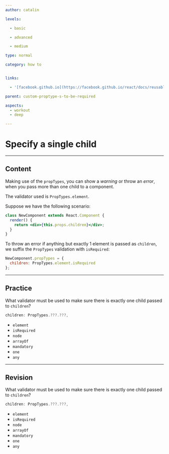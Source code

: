 ```yaml
---
author: catalin

levels:

  - basic

  - advanced

  - medium

type: normal

category: how to


links:

  - '[facebook.github.io](https://facebook.github.io/react/docs/reusable-components.html#single-child){website}'

parent: custom-proptype-s-to-be-required

aspects:
  - workout
  - deep

---
```


# Specify a single child

---
## Content

Making use of the `propTypes`, you can show a *warning* or throw an *error*, when you pass more than one child to a component.

The validator used is `PropTypes.element`.

Suppose we have the following scenario:
```jsx
class NewComponent extends React.Component {
  render() {
    return <div>{this.props.children}</div>;
  }
}
```

To throw an error if anything but exactly 1 element is passed as `children`, we suffix the `PropTypes` validation with `isRequired`:
```jsx
NewComponent.propTypes = {
  children: PropTypes.element.isRequired
};
```

---
## Practice

What validator must be used to make sure there is exactly one child passed to `children`?

```jsx
children: PropTypes.???.???,
```


* `element`
* `isRequired`
* `node`
* `arrayOf`
* `mandatory`
* `one`
* `any`

---
## Revision

What validator must be used to make sure there is exactly one child passed to `children`?

```jsx
children: PropTypes.???.???,
```


* `element`
* `isRequired`
* `node`
* `arrayOf`
* `mandatory`
* `one`
* `any`


